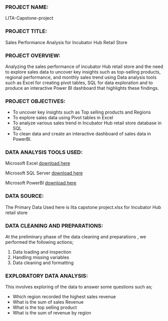 ### PROJECT NAME:
LITA-Capstone-project
### PROJECT TITLE:
Sales Performance Analysis for Incubator Hub Retail Store
### PROJECT OVERVIEW: 
Analyzing the sales performance of incubator Hub retail store and the need to explore sales data to uncover key insights such as top-selling products, regional 
performance, and monthly sales trend using Data analysis tools such as Excel for creating pivot tables, SQL for data exploration and to produce an interactive Power BI 
dashboard that highlights these findings.
### PROJECT OBJECTIVES:
- To uncover key insights such as Top selling products and Regions
- To explore sales data using Pivot tables in Excel
- To analyze various sales trend in Incubator Hub retail store database in SQL 
- To clean data and create an interactive dashboard of sales data in PowerBI.
### DATA ANALYSIS TOOLS USED:
Microsoft Excel [download here](https//www.microsoftexcel.com)

Microsoft SQL Server [download here](https//www.microsoft.com)

Microsoft PowerBI [download here](https//microsoft.com)
### DATA SOURCE:
The Primary Data Used here is lita capstone project.xlsx for Incubator Hub retail store
### DATA CLEANING AND PREPARATIONS:
At the preliminary phase of the data cleaning and preparations , we performed the following actions;
1. Data loading and inspection
2. Handling missing variables
3. Data cleaning and formatting
### EXPLORATORY DATA ANALYSIS:
This involves exploring of the data to answer some questions such as;
- Which region recorded the highest sales revenue
- What is the sum of sales Revenue
- What is the top selling product
- What is the sum of revenue by region

